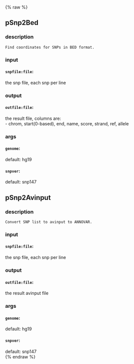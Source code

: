 {% raw %}

## pSnp2Bed

### description
	Find coordinates for SNPs in BED format.

### input
#### `snpfile:file`:
 the snp file, each snp per line  

### output
#### `outfile:file`:
 the result file, columns are:  
		- chrom, start(0-based), end, name, score, strand, ref, allele

### args
#### `genome`:
 default: hg19  
#### `snpver`:
 default: snp147  

## pSnp2Avinput

### description
	Convert SNP list to avinput to ANNOVAR.

### input
#### `snpfile:file`:
 the snp file, each snp per line  

### output
#### `outfile:file`:
 the result avinput file  

### args
#### `genome`:
 default: hg19  
#### `snpver`:
 default: snp147  
{% endraw %}
